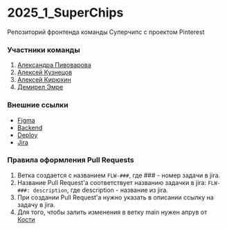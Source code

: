 # 2025_1_SuperChips
Репозиторий фронтенда команды Суперчипс с проектом Pinterest

### Участники команды
 1. [Александра Пивоварова](https://github.com/alx314vo)
 2. [Алексей Кузнецов](https://github.com/forgeup)
 3. [Алексей Кирюхин](https://github.com/Valekir)
 4. [Демирел Эмре](https://github.com/emresha)

### Внешние ссылки
 - [Figma](https://www.figma.com/design/2XIfIpY4AGnqWHZM7NmWps/flow?node-id=0-1&t=rHBuId1qvp1hDG12-1)
 - [Backend](https://github.com/go-park-mail-ru/2025_1_SuperChips)
 - [Deploy](https://yourflow.ru/feed)
 - [Jira](https://ru.yougile.com/team/50ff57452c01/Pinterest-(Flow)/Frontend)

### Правила оформления Pull Requests
  1. Ветка создается с названием `FLW-###`, где ### - номер задачи в jira.
  2. Название Pull Request'а соответствует названию задачки в jira: `FLW-###: description`, где description - название из jira.
  3. При создании Pull Request'а нужно указать в описании ссылку на задачу в jira.
  4. Для того, чтобы залить изменения в ветку main нужен апрув от [Кости](https://t.me/PassPort_Guardian)
